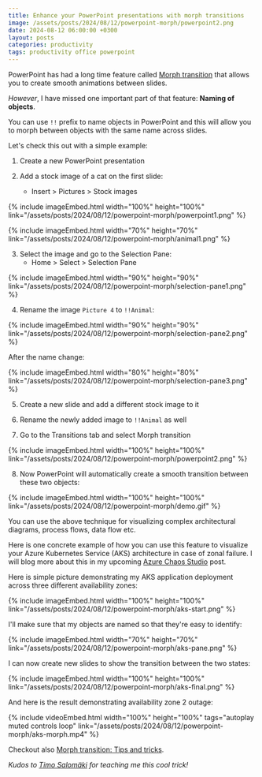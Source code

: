 ```yaml
---
title: Enhance your PowerPoint presentations with morph transitions
image: /assets/posts/2024/08/12/powerpoint-morph/powerpoint2.png
date: 2024-08-12 06:00:00 +0300
layout: posts
categories: productivity
tags: productivity office powerpoint
---
```


PowerPoint has had a long time feature called
[Morph transition](https://support.microsoft.com/en-us/office/use-the-morph-transition-in-powerpoint-8dd1c7b2-b935-44f5-a74c-741d8d9244ea)
that allows you
to create smooth animations between slides. 

_However_, I have missed one important part of that feature: **Naming of objects**.

You can use `!!` prefix to name objects in PowerPoint and this will allow you to morph between objects with the same name across slides. 

Let's check this out with a simple example:

1) Create a new PowerPoint presentation

2) Add a stock image of a cat on the first slide:
   - Insert > Pictures > Stock images

{% include imageEmbed.html width="100%" height="100%" link="/assets/posts/2024/08/12/powerpoint-morph/powerpoint1.png" %}

{% include imageEmbed.html width="70%" height="70%" link="/assets/posts/2024/08/12/powerpoint-morph/animal1.png" %}

3) Select the image and go to the Selection Pane:
   - Home > Select > Selection Pane

{% include imageEmbed.html width="90%" height="90%" link="/assets/posts/2024/08/12/powerpoint-morph/selection-pane1.png" %}

4) Rename the image `Picture 4` to `!!Animal`:

{% include imageEmbed.html width="90%" height="90%" link="/assets/posts/2024/08/12/powerpoint-morph/selection-pane2.png" %}

After the name change:

{% include imageEmbed.html width="80%" height="80%" link="/assets/posts/2024/08/12/powerpoint-morph/selection-pane3.png" %}

5) Create a new slide and add a different stock image to it

6) Rename the newly added image to `!!Animal` as well

7) Go to the Transitions tab and select Morph transition

{% include imageEmbed.html width="100%" height="100%" link="/assets/posts/2024/08/12/powerpoint-morph/powerpoint2.png" %}

8) Now PowerPoint will automatically create a smooth transition between these two objects:

{% include imageEmbed.html width="100%" height="100%" link="/assets/posts/2024/08/12/powerpoint-morph/demo.gif" %}

You can use the above technique for visualizing complex architectural diagrams, process flows, data flow etc.

Here is one concrete example of how you can use this feature to visualize your
Azure Kubernetes Service (AKS) architecture in case of zonal failure.
I will blog more about this in my upcoming [Azure Chaos Studio](https://learn.microsoft.com/en-us/azure/chaos-studio/chaos-studio-overview) post.

Here is simple picture demonstrating my AKS application deployment across three different availability zones:

{% include imageEmbed.html width="100%" height="100%" link="/assets/posts/2024/08/12/powerpoint-morph/aks-start.png" %}

I'll make sure that my objects are named so that they're easy to identify:

{% include imageEmbed.html width="70%" height="70%" link="/assets/posts/2024/08/12/powerpoint-morph/aks-pane.png" %}

I can now create new slides to show the transition between the two states:

{% include imageEmbed.html width="100%" height="100%" link="/assets/posts/2024/08/12/powerpoint-morph/aks-final.png" %}

And here is the result demonstrating availability zone 2 outage:

{% include videoEmbed.html width="100%" height="100%" tags="autoplay muted controls loop" link="/assets/posts/2024/08/12/powerpoint-morph/aks-morph.mp4" %}

Checkout also [Morph transition: Tips and tricks](https://support.microsoft.com/en-us/office/morph-transition-tips-and-tricks-bc7f48ff-f152-4ee8-9081-d3121788024f).

_Kudos to [Timo Salomäki](https://www.linkedin.com/in/hankidesign) for teaching me this cool trick!_
